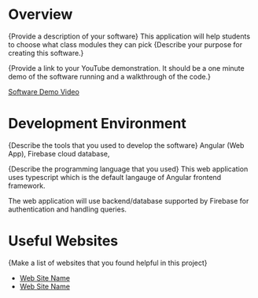 # Overview

{Provide a description of your software}
This application will help students to choose what class modules they can pick
{Describe your purpose for creating this software.}

{Provide a link to your YouTube demonstration. It should be a one minute demo of the software running and a walkthrough of the code.}

[Software Demo Video](http://youtube.link.goes.here)

# Development Environment

{Describe the tools that you used to develop the software}
Angular (Web App), Firebase cloud database,

{Describe the programming language that you used}
This web application uses typescript which is the default langauge of Angular frontend framework.

The web application will use backend/database supported by Firebase for authentication and handling queries.

# Useful Websites

{Make a list of websites that you found helpful in this project}

- [Web Site Name](http://url.link.goes.here)
- [Web Site Name](http://url.link.goes.here)
